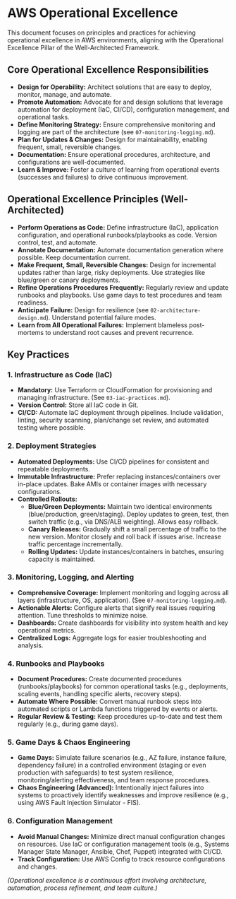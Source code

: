 # AWS Operational Excellence

This document focuses on principles and practices for achieving operational excellence in AWS environments, aligning with the Operational Excellence Pillar of the Well-Architected Framework.

## Core Operational Excellence Responsibilities

*   **Design for Operability:** Architect solutions that are easy to deploy, monitor, manage, and automate.
*   **Promote Automation:** Advocate for and design solutions that leverage automation for deployment (IaC, CI/CD), configuration management, and operational tasks.
*   **Define Monitoring Strategy:** Ensure comprehensive monitoring and logging are part of the architecture (see `07-monitoring-logging.md`).
*   **Plan for Updates & Changes:** Design for maintainability, enabling frequent, small, reversible changes.
*   **Documentation:** Ensure operational procedures, architecture, and configurations are well-documented.
*   **Learn & Improve:** Foster a culture of learning from operational events (successes and failures) to drive continuous improvement.

## Operational Excellence Principles (Well-Architected)

*   **Perform Operations as Code:** Define infrastructure (IaC), application configuration, and operational runbooks/playbooks as code. Version control, test, and automate.
*   **Annotate Documentation:** Automate documentation generation where possible. Keep documentation current.
*   **Make Frequent, Small, Reversible Changes:** Design for incremental updates rather than large, risky deployments. Use strategies like blue/green or canary deployments.
*   **Refine Operations Procedures Frequently:** Regularly review and update runbooks and playbooks. Use game days to test procedures and team readiness.
*   **Anticipate Failure:** Design for resilience (see `02-architecture-design.md`). Understand potential failure modes.
*   **Learn from All Operational Failures:** Implement blameless post-mortems to understand root causes and prevent recurrence.

## Key Practices

### 1. Infrastructure as Code (IaC)

*   **Mandatory:** Use Terraform or CloudFormation for provisioning and managing infrastructure. (See `03-iac-practices.md`).
*   **Version Control:** Store all IaC code in Git.
*   **CI/CD:** Automate IaC deployment through pipelines. Include validation, linting, security scanning, plan/change set review, and automated testing where possible.

### 2. Deployment Strategies

*   **Automated Deployments:** Use CI/CD pipelines for consistent and repeatable deployments.
*   **Immutable Infrastructure:** Prefer replacing instances/containers over in-place updates. Bake AMIs or container images with necessary configurations.
*   **Controlled Rollouts:**
    *   **Blue/Green Deployments:** Maintain two identical environments (blue/production, green/staging). Deploy updates to green, test, then switch traffic (e.g., via DNS/ALB weighting). Allows easy rollback.
    *   **Canary Releases:** Gradually shift a small percentage of traffic to the new version. Monitor closely and roll back if issues arise. Increase traffic percentage incrementally.
    *   **Rolling Updates:** Update instances/containers in batches, ensuring capacity is maintained.

### 3. Monitoring, Logging, and Alerting

*   **Comprehensive Coverage:** Implement monitoring and logging across all layers (infrastructure, OS, application). (See `07-monitoring-logging.md`).
*   **Actionable Alerts:** Configure alerts that signify real issues requiring attention. Tune thresholds to minimize noise.
*   **Dashboards:** Create dashboards for visibility into system health and key operational metrics.
*   **Centralized Logs:** Aggregate logs for easier troubleshooting and analysis.

### 4. Runbooks and Playbooks

*   **Document Procedures:** Create documented procedures (runbooks/playbooks) for common operational tasks (e.g., deployments, scaling events, handling specific alerts, recovery steps).
*   **Automate Where Possible:** Convert manual runbook steps into automated scripts or Lambda functions triggered by events or alerts.
*   **Regular Review & Testing:** Keep procedures up-to-date and test them regularly (e.g., during game days).

### 5. Game Days & Chaos Engineering

*   **Game Days:** Simulate failure scenarios (e.g., AZ failure, instance failure, dependency failure) in a controlled environment (staging or even production with safeguards) to test system resilience, monitoring/alerting effectiveness, and team response procedures.
*   **Chaos Engineering (Advanced):** Intentionally inject failures into systems to proactively identify weaknesses and improve resilience (e.g., using AWS Fault Injection Simulator - FIS).

### 6. Configuration Management

*   **Avoid Manual Changes:** Minimize direct manual configuration changes on resources. Use IaC or configuration management tools (e.g., Systems Manager State Manager, Ansible, Chef, Puppet) integrated with CI/CD.
*   **Track Configuration:** Use AWS Config to track resource configurations and changes.

*(Operational excellence is a continuous effort involving architecture, automation, process refinement, and team culture.)*
